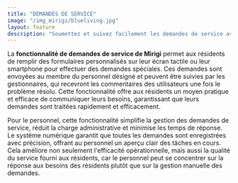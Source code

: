 ```yaml
---
title: "DEMANDES DE SERVICE"
image: "/img_mirigi/blueliving.jpg"
layout: feature
description: "Soumettez et suivez facilement les demandes de service avec Mirigi."
---
```


La **fonctionnalité de demandes de service de Mirigi** permet aux résidents de remplir des formulaires personnalisés sur leur écran tactile ou leur smartphone pour effectuer des demandes spéciales. Ces demandes sont envoyées au membre du personnel désigné et peuvent être suivies par les gestionnaires, qui recevront les commentaires des utilisateurs une fois le problème résolu. Cette fonctionnalité offre aux résidents un moyen pratique et efficace de communiquer leurs besoins, garantissant que leurs demandes sont traitées rapidement et efficacement.

Pour le personnel, cette fonctionnalité simplifie la gestion des demandes de service, réduit la charge administrative et minimise les temps de réponse. Le système numérique garantit que toutes les demandes sont enregistrées avec précision, offrant au personnel un aperçu clair des tâches en cours. Cela améliore non seulement l'efficacité opérationnelle, mais aussi la qualité du service fourni aux résidents, car le personnel peut se concentrer sur la réponse aux besoins des résidents plutôt que sur la gestion manuelle des demandes.